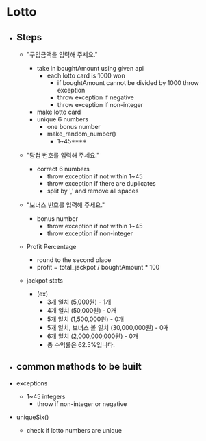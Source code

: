 # Lotto 
- ## Steps
  - "구입금액을 입력해 주세요."
    - take in boughtAmount using given api
      - each lotto card is 1000 won
        - if boughtAmount cannot be divided by 1000 throw exception
        - throw exception if negative
        - throw exception if non-integer
    -  make lotto card
      - unique 6 numbers
        - one bonus number
        - make_random_number()
            - 1~45****
  - "당첨 번호를 입력해 주세요."
    - correct 6 numbers
      - throw exception if not within 1~45
      - throw exception if there are duplicates
      - split by ',' and remove all spaces
  - "보너스 번호를 입력해 주세요."
    - bonus number
      - throw exception if not within 1~45
      - throw exception if non-integer

  - Profit Percentage
    - round to the second place
    -  profit = total_jackpot / boughtAmount * 100
  - jackpot stats
    - (ex)
      -  3개 일치 (5,000원) - 1개
      -  4개 일치 (50,000원) - 0개
      -  5개 일치 (1,500,000원) - 0개
      -  5개 일치, 보너스 볼 일치 (30,000,000원) - 0개
      -  6개 일치 (2,000,000,000원) - 0개
      -  총 수익률은 62.5%입니다.

-  ## common methods to be built
  - exceptions
    - 1~45 integers
      - throw if non-integer or negative
  - uniqueSix()
    - check if lotto numbers are unique

